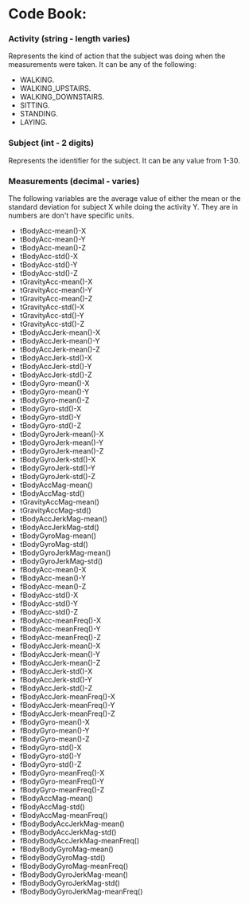 # Code Book:

### Activity (string - length varies)
Represents the kind of action that the subject was doing when the measurements were taken. 
It can be any of the following:
* WALKING.
* WALKING_UPSTAIRS.
* WALKING_DOWNSTAIRS.
* SITTING.
* STANDING.
* LAYING.

### Subject (int - 2 digits)
Represents the identifier for the subject. 
It can be any value from 1-30.

### Measurements (decimal - varies)
The following variables are the average value of either the mean or the standard deviation for subject X while doing the  activity Y. They are in numbers are don't have specific  units.
  
*  tBodyAcc-mean()-X   
*  tBodyAcc-mean()-Y   
*  tBodyAcc-mean()-Z   
*  tBodyAcc-std()-X   
*  tBodyAcc-std()-Y   
*  tBodyAcc-std()-Z   
*  tGravityAcc-mean()-X   
*  tGravityAcc-mean()-Y   
*  tGravityAcc-mean()-Z   
*  tGravityAcc-std()-X   
*  tGravityAcc-std()-Y   
*  tGravityAcc-std()-Z   
*  tBodyAccJerk-mean()-X   
*  tBodyAccJerk-mean()-Y   
*  tBodyAccJerk-mean()-Z   
*  tBodyAccJerk-std()-X   
*  tBodyAccJerk-std()-Y   
*  tBodyAccJerk-std()-Z   
*  tBodyGyro-mean()-X   
*  tBodyGyro-mean()-Y   
*  tBodyGyro-mean()-Z   
*  tBodyGyro-std()-X   
*  tBodyGyro-std()-Y   
*  tBodyGyro-std()-Z   
*  tBodyGyroJerk-mean()-X   
*  tBodyGyroJerk-mean()-Y   
*  tBodyGyroJerk-mean()-Z   
*  tBodyGyroJerk-std()-X   
*  tBodyGyroJerk-std()-Y  
*  tBodyGyroJerk-std()-Z   
*  tBodyAccMag-mean()   
*  tBodyAccMag-std()   
*  tGravityAccMag-mean()   
*  tGravityAccMag-std()   
*  tBodyAccJerkMag-mean()   
*  tBodyAccJerkMag-std()   
*  tBodyGyroMag-mean()   
*  tBodyGyroMag-std()   
*  tBodyGyroJerkMag-mean()   
*  tBodyGyroJerkMag-std()   
*  fBodyAcc-mean()-X   
*  fBodyAcc-mean()-Y   
*  fBodyAcc-mean()-Z   
*  fBodyAcc-std()-X   
*  fBodyAcc-std()-Y   
*  fBodyAcc-std()-Z   
*  fBodyAcc-meanFreq()-X  
*  fBodyAcc-meanFreq()-Y   
*  fBodyAcc-meanFreq()-Z   
*  fBodyAccJerk-mean()-X   
*  fBodyAccJerk-mean()-Y   
*  fBodyAccJerk-mean()-Z   
*  fBodyAccJerk-std()-X   
*  fBodyAccJerk-std()-Y   
*  fBodyAccJerk-std()-Z   
*  fBodyAccJerk-meanFreq()-X   
*  fBodyAccJerk-meanFreq()-Y   
*  fBodyAccJerk-meanFreq()-Z   
*  fBodyGyro-mean()-X   
*  fBodyGyro-mean()-Y   
*  fBodyGyro-mean()-Z   
*  fBodyGyro-std()-X   
*  fBodyGyro-std()-Y   
*  fBodyGyro-std()-Z   
*  fBodyGyro-meanFreq()-X   
*  fBodyGyro-meanFreq()-Y   
*  fBodyGyro-meanFreq()-Z   
*  fBodyAccMag-mean()   
*  fBodyAccMag-std()   
*  fBodyAccMag-meanFreq()  
*  fBodyBodyAccJerkMag-mean()   
*  fBodyBodyAccJerkMag-std()   
*  fBodyBodyAccJerkMag-meanFreq()   
*  fBodyBodyGyroMag-mean()   
*  fBodyBodyGyroMag-std()   
*  fBodyBodyGyroMag-meanFreq()   
*  fBodyBodyGyroJerkMag-mean()   
*  fBodyBodyGyroJerkMag-std()   
*  fBodyBodyGyroJerkMag-meanFreq() 
  